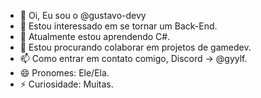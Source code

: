 - 👋 Oi, Eu sou o @gustavo-devy
- 👀 Estou interessado em se tornar um Back-End.
- 🌱 Atualmente estou aprendendo C#.
- 💞️ Estou procurando colaborar em projetos de gamedev.
- 📫 Como entrar em contato comigo, Discord -> @gyylf.
- 😄 Pronomes: Ele/Ela.
- ⚡ Curiosidade: Muitas.

<!---
gustavo-devy/gustavo-devy é um repositório ✨ especial ✨ porque seu `README.md` (este arquivo) aparece no seu perfil do GitHub.
Você pode clicar no link Preview para dar uma olhada nas suas alterações.
--->
